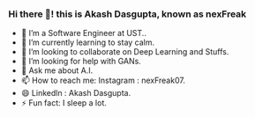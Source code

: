 ### Hi there 👋! this is Akash Dasgupta, known as nexFreak 


- 🔭 I’m a Software Engineer at UST..
- 🌱 I’m currently learning to stay calm.
- 👯 I’m looking to collaborate on Deep Learning and Stuffs.
- 🤔 I’m looking for help with GANs.
- 💬 Ask me about A.I.
- 📫 How to reach me: Instagram : nexFreak07. 
- 😄 Linkedln : Akash Dasgupta.  
- ⚡ Fun fact: I sleep a lot.

